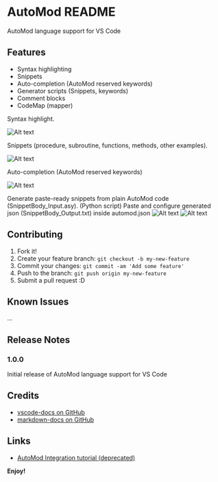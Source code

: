 # AutoMod README

AutoMod language support for VS Code

## Features
* Syntax highlighting
* Snippets
* Auto-completion (AutoMod reserved keywords)
* Generator scripts (Snippets, keywords)
* Comment blocks
* CodeMap (mapper)

Syntax highlight.

![Alt text](https://github.com/yulihGit/vscode-automod/blob/master/resources/images/readme/vsce_automod_syntax.PNG?raw=true "Title")

Snippets (procedure, subroutine, functions, methods, other examples).

![Alt text](https://github.com/yulihGit/vscode-automod/blob/master/resources/images/readme/vsce_automod_snippets.PNG?raw=true "Title")

Auto-completion (AutoMod reserved keywords)

![Alt text](https://github.com/yulihGit/vscode-automod/blob/master/resources/images/readme/vsce_automod_keywords.PNG?raw=true "Title")

Generate paste-ready snippets from plain AutoMod code (SnippetBody_Input.asy). (Python script)
Paste and configure generated json (SnippetBody_Output.txt) inside automod.json
![Alt text](https://github.com/yulihGit/vscode-automod/blob/master/resources/images/readme/vsce_automod_generate2.PNG?raw=true "Title")
![Alt text](https://github.com/yulihGit/vscode-automod/blob/master/resources/images/readme/vsce_automod_generate.PNG?raw=true "Title")

## Contributing

1. Fork it!
2. Create your feature branch: `git checkout -b my-new-feature`
3. Commit your changes: `git commit -am 'Add some feature'`
4. Push to the branch: `git push origin my-new-feature`
5. Submit a pull request :D

## Known Issues

 ...

## Release Notes

### 1.0.0

Initial release of AutoMod language support for VS Code

## Credits
* [vscode-docs on GitHub](https://code.visualstudio.com/docs)
* [markdown-docs on GitHub](https://github.com/adam-p/markdown-here/wiki/Markdown-Cheatsheet)

## Links

* [AutoMod Integration tutorial (deprecated)](https://sites.google.com/view/automod-vscode/home)

**Enjoy!**